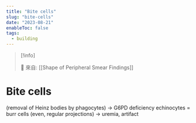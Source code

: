 ```yaml
---
title: "Bite cells"
slug: "bite-cells"
date: "2023-08-21"
enableToc: false
tags:
  - building
---
```


> [!info]
>
> 🌱 來自: [[Shape of Peripheral Smear Findings]]

# Bite cells

 (removal of Heinz bodies by phagocytes) → G6PD deficiency echinocytes = burr cells (even, regular projections) → uremia, artifact
